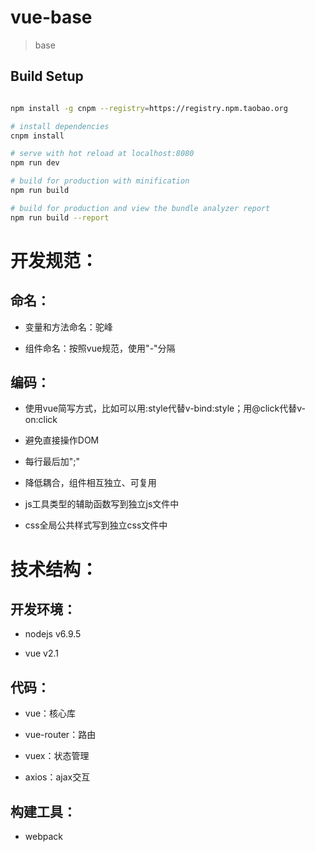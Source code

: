 # vue-base

> base

## Build Setup

``` bash

npm install -g cnpm --registry=https://registry.npm.taobao.org

# install dependencies
cnpm install

# serve with hot reload at localhost:8080
npm run dev

# build for production with minification
npm run build

# build for production and view the bundle analyzer report
npm run build --report
```

# 开发规范：

## 命名：

* 变量和方法命名：驼峰

* 组件命名：按照vue规范，使用"-"分隔

## 编码：

* 使用vue简写方式，比如可以用:style代替v-bind:style；用@click代替v-on:click

* 避免直接操作DOM

* 每行最后加";"

* 降低耦合，组件相互独立、可复用

* js工具类型的辅助函数写到独立js文件中

* css全局公共样式写到独立css文件中


# 技术结构：

## 开发环境：

* nodejs v6.9.5

* vue v2.1

## 代码：

* vue：核心库

* vue-router：路由

* vuex：状态管理

* axios：ajax交互

## 构建工具：

* webpack
